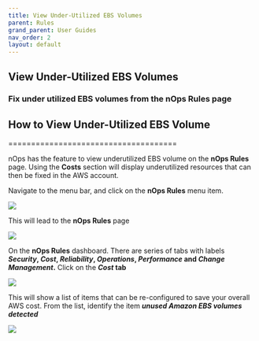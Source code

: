 ```yaml
---
title: View Under-Utilized EBS Volumes
parent: Rules
grand_parent: User Guides
nav_order: 2
layout: default
---
```


## View Under-Utilized EBS Volumes

### Fix under utilized EBS volumes from the nOps Rules page ###


## How to View Under-Utilized EBS Volume ##
=====================================

nOps has the feature to view underutilized EBS volume on the **nOps Rules** page. Using the **Costs** section will display underutilized resources that can then be fixed in the AWS account.

Navigate to the menu bar, and click on the **nOps Rules** menu item.

[![](https://downloads.intercomcdn.com/i/o/286767650/f7adab095fc0f1a9150d2c70/image.png)](https://downloads.intercomcdn.com/i/o/286767650/f7adab095fc0f1a9150d2c70/image.png)

This will lead to the **nOps Rules** page

[![](https://downloads.intercomcdn.com/i/o/286339893/b4cb721fef21a585870bfea8/image.png)](https://downloads.intercomcdn.com/i/o/286339893/b4cb721fef21a585870bfea8/image.png)

On the **nOps Rules** dashboard. There are series of tabs with labels **_Security_, _Cost_, _Reliability_, _Operations_, _Performance_ and _Change Management_.** Click on the **_Cost_ tab**

[![](https://downloads.intercomcdn.com/i/o/286339960/0b835d16ac5356a90d20b793/image.png)](https://downloads.intercomcdn.com/i/o/286339960/0b835d16ac5356a90d20b793/image.png)

This will show a list of items that can be re-configured to save your overall AWS cost. From the list, identify the item **_unused Amazon EBS volumes detected_**

[![](https://downloads.intercomcdn.com/i/o/286340083/578d28793e15e3d6e9db5a29/image.png)](https://downloads.intercomcdn.com/i/o/286340083/578d28793e15e3d6e9db5a29/image.png)